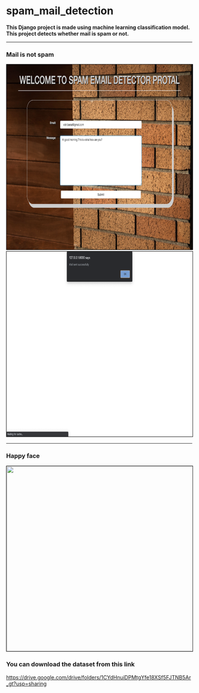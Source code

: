 # spam_mail_detection

<b>This Django project is made using machine learning classification model. This project detects whether mail is spam or not.</b>


---
### Mail is not spam
<p align="center">
<img src="img1.png" width="800" height="500" style="border: 1px solid black" />
<img src="img2.png" width="800" height="500" style="border: 1px solid black" />
</p>


***
### Happy face
<p align="center">
<img src="Happyface.png" width="600" height="500" style="border: 1px solid black" />
</p>

### You can download the dataset from this link
https://drive.google.com/drive/folders/1CYdHnuiDPMtgYfe18XSf5FJTNB5Ar_gt?usp=sharing

